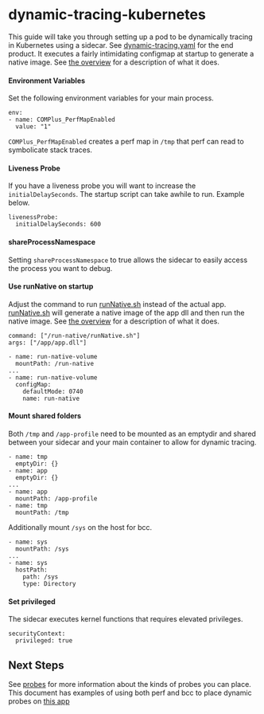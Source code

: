 # dynamic-tracing-kubernetes

This guide will take you through setting up a pod to be dynamically tracing in Kubernetes using a sidecar.  See [dynamic-tracing.yaml](./dynamic-tracing.yaml) for the end product.  It executes a fairly intimidating configmap at startup to generate a native image.  See [the overview](./overview.md) for a description of what it does.

#### Environment Variables
Set the following environment variables for your main process.

```
env:
- name: COMPlus_PerfMapEnabled
  value: "1"
```

`COMPlus_PerfMapEnabled` creates a perf map in `/tmp` that perf can read to symbolicate stack traces. 

#### Liveness Probe
If you have a liveness probe you will want to increase the `initialDelaySeconds`.  The startup script can take awhile to run.  Example below.

```
livenessProbe:
  initialDelaySeconds: 600
```

#### shareProcessNamespace
Setting `shareProcessNamespace` to true allows the sidecar to easily access the process you want to debug.

#### Use runNative on startup
Adjust the command to run [runNative.sh](./runNative.sh) instead of the actual app.  [runNative.sh](./runNative.sh) will generate a native image of the app dll and then run the native image.  See [the overview](./overview.md) for a description of what it does.

```
command: ["/run-native/runNative.sh"]
args: ["/app/app.dll"]
```

```
- name: run-native-volume
  mountPath: /run-native
...
- name: run-native-volume
  configMap:
    defaultMode: 0740
    name: run-native
```

#### Mount shared folders
Both `/tmp` and `/app-profile` need to be mounted as an emptydir and shared between your sidecar and your main container to allow for dynamic tracing.

```
- name: tmp
  emptyDir: {}
- name: app
  emptyDir: {}
...
- name: app
  mountPath: /app-profile
- name: tmp
  mountPath: /tmp
```

Additionally mount `/sys` on the host for bcc.

```
- name: sys
  mountPath: /sys
...
- name: sys
  hostPath:
    path: /sys
    type: Directory
```

#### Set privileged
The sidecar executes kernel functions that requires elevated privileges.

```
securityContext:
  privileged: true
```

## Next Steps
See [probes](./probes.md) for more information about the kinds of probes you can place.  This document has examples of using both perf and bcc to place dynamic probes on [this app](https://github.com/joe-elliott/sample-netcore-app)